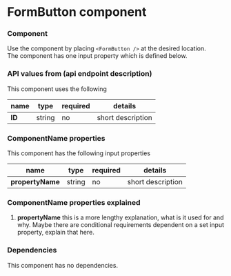 # FormButton component

### Component

Use the component by placing `<FormButton />` at the desired location.  
The component has one input property which is defined below.

### API values from (api endpoint description)

This component uses the following

| name   | type   | required | details           |
|--------|--------|----------|-------------------|
| **ID** | string | no       | short description |

### ComponentName properties

This component has the following input properties

| name             | type   | required | details           |
|------------------|--------|----------|-------------------|
| **propertyName** | string | no       | short description |

### ComponentName properties explained
1. **propertyName** this is a more lengthy explanation, what is it used for and why. Maybe there are conditional requirements dependent on a set input property, explain that here.


### Dependencies

This component has no dependencies.

